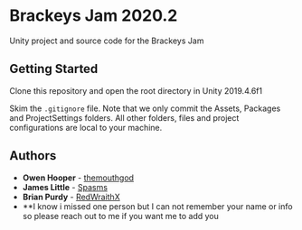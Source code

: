 # Brackeys Jam 2020.2

Unity project and source code for the Brackeys Jam

## Getting Started

Clone this repository and open the root directory in Unity 2019.4.6f1

Skim the `.gitignore` file. Note that we only commit the Assets, Packages and ProjectSettings folders. All other folders, files and project configurations are local to your machine.

## Authors

* **Owen Hooper** - [themouthgod](https://github.com/owenhooper)
* **James Little** - [Spasms](https://github.com/Spasms)
* **Brian Purdy** - [RedWraithX](https://github.com/redwraithx)
* **I know i missed one person but I can not remember your name or info so please reach out to me if you want me to add you
